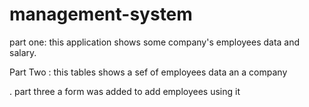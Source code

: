 # management-system

part one:
this application shows some company's employees data and salary.

Part Two :
this tables shows a sef of employees data an a company

.
part three
a form was added to add employees using it
